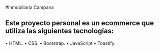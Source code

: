 #Inmobiliaria Campana
## Este proyecto personal es un ecommerce que utiliza las siguientes tecnologías:
• HTML.
• CSS.
• Bootstrap.
• JavaScript
• Toastify.
